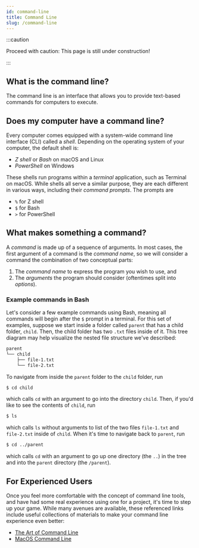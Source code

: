 ```yaml
---
id: command-line
title: Command Line
slug: /command-line
---
```


:::caution

Proceed with caution: This page is still under construction!

:::

## What is the command line?

The command line is an interface that allows you to
provide text-based commands for computers to execute.

## Does my computer have a command line?

Every computer comes equipped with a system-wide command line interface (CLI) called a _shell_. Depending on the operating system
of your computer, the default shell is:

* _Z shell_ or _Bash_ on macOS and Linux
* _PowerShell_ on Windows

These shells run programs within a _terminal_ application, such as Terminal on macOS. While
shells all serve a similar purpose, they are each different in various ways, including
their _command prompts_. The prompts are 

* `%` for Z shell
* `$` for Bash
* `>` for PowerShell

## What makes something a command?

A _command_ is made up of a sequence of arguments. In most cases, the first argument of a command
is the _command name_, so we will consider a command the combination of two conceptual parts:

1. The _command name_ to express the program you wish to use, and
2. The _arguments_ the program should consider (oftentimes split into _options_).

### Example commands in Bash

Let's consider a few example commands using Bash, meaning all commands will begin
after the `$` prompt in a terminal. For this set of examples, suppose we start inside
a folder called `parent` that has a child folder, `child`. Then,
the child folder has two `.txt` files inside of it. This tree diagram
may help visualize the nested file structure we've described:

```bash
parent
└── child
    ├── file-1.txt
    └── file-2.txt
```

To navigate from inside the `parent` folder to the `child` folder, run

```sh
$ cd child
```

which calls `cd` with an argument to go into the directory `child`.
Then, if you'd like to see the contents of `child`, run

```sh
$ ls
```

which calls `ls` without arguments to list of the two files `file-1.txt` and `file-2.txt` inside of `child`.
When it's time to navigate back to `parent`, run

```sh
$ cd ../parent
```

which calls `cd` with an argument to go up one directory (the `..`)
in the tree and into the `parent` directory (the `/parent`).

## For Experienced Users

Once you feel more comfortable with the concept of command line tools, and have had some
real experience using one for a project, it's time to step up your game. While many
avenues are available, these referenced links include useful collections of materials
to make your command line experience even better:

- [The Art of Command Line](https://github.com/jlevy/the-art-of-command-line)
- [MacOS Command Line](https://github.com/herrbischoff/awesome-macos-command-line)
